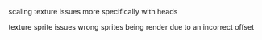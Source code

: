 scaling texture issues more specifically with heads

texture sprite issues wrong sprites being render due to an incorrect offset
